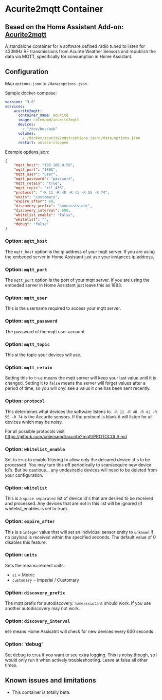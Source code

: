 # Acurite2mqtt Container

## Based on the Home Assistant Add-on: [Acurite2mqtt](https://github.com/thejeffreystone/hassio_addons/tree/main/acurite2mqtt)

A standalone container for a software defined radio tuned to listen for 433MHz RF transmissions from Acurite Weather Sensors and republish the data via MQTT, specifically for consumption in Home Assistant.

## Configuration

Map ```options.json``` to ```/data/options.json```.

Sample docker-compose:

```yaml 
version: "3.6"
services:
    acurite2mqtt:
      container_name: acurite
      image: colemamd/acurite2mqtt
      devices:
        - "/dev/bus/usb"
      volumes:
        - /docker/acurite2mqtt/options.json:/data/options.json
      restart: unless-stopped
```

Example options.json:

```json
{
    "mqtt_host": "192.168.0.50",
    "mqtt_port": "1883",
    "mqtt_user": "user",
    "mqtt_password": "password",
    "mqtt_retain": "true",
    "mqtt_topic": "rtl_433",
    "protocol": "-R 11 -R 40 -R 41 -R 55 -R 74",
    "units": "customary",
    "expire_after": 60,
    "discovery_prefix": "homeassistant",
    "discovery_interval": 600,
    "whitelist_enable": "false",
    "whitelist": "",
    "debug": "false"
}
```

### Option: `mqtt_host`

The `mqtt_host` option is the ip address of your mqtt server. If you are using the embeded server in Home Assistant just use your instances ip address.

### Option: `mqtt_port`

The `mqtt_port` option is the port of your mqtt server. If you are using the embeded server in Home Assistant just leave this as 1883.

### Option: `mqtt_user`

This is the username required to access your mqtt server.

### Option: `mqtt_password`

The password of the mqtt user account.

### Option: `mqtt_topic`

This si the topic your devices will use.

### Option: `mqtt_retain`

Setting this to `true` means the mqtt server will keep your last value 
until it is changed. Setting it to `false` means the server will forget values after a period of time, 
so you will onyl see a valus it one has been sent recently.

### Option: `protocol`

This determines what devices the software listens to. `-R 11 -R 40 -R 41 -R 55 -R 74` 
is the Accurite sensors. If the protocol is blank it will listen for all devices
which may be noisy.

For all possible protocols visit <https://github.com/colemamd/acurite2mqtt/PROTOCOLS.md>

### Option: `whitelist_enable`

Set to `true` to enable filtering to allow only the delcared device id's to be processed.  You may turn this off periodically
to scan/acquire new device id's.  But be cautious... any undesirable devices will need to be deleted from your configuration.

### Option: `whitelist`

This is a `space separated` list of device id's that are desired to be received and processed.  Any devices that are not in this
list will be ignored (if whitelist_enables is set to true).

### Option: `expire_after`

This is a `integer` value that will set an individual sensor entity to `unknown` if no payload is received within the specified seconds. The default value of 0 disables this feature.

### Option: `units`

Sets the meansurement units. 
- `si` = Metric
- `customary` = Imperial / Customary  

### Option: `discovery_prefix`

The mqtt prefix for autodiscovery. `homeassistant` should work. If you use another autodiscovery may not work.

### Option: `discovery_interval`

`600` means Home Assisatnt will check for new devices every 600 seconds. 

### Option: 'debug'

Set debug to `true` if you want to see extra logging. This is noisy though, so I would only run it when actively troubleshooting. Leave at false all other times. 

## Known issues and limitations

- This container is totally beta. 
